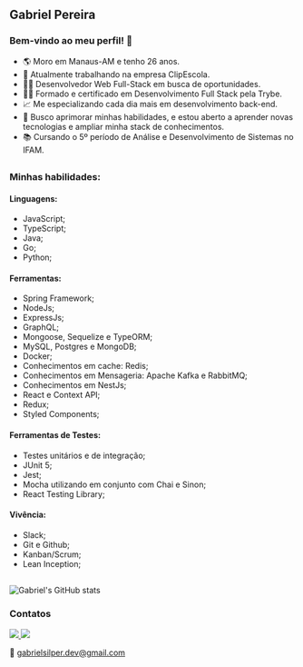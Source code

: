 ## Gabriel Pereira

### Bem-vindo ao meu perfil! 👋

- 🌎 Moro em Manaus-AM e tenho 26 anos.
- 👔 Atualmente trabalhando na empresa ClipEscola.
- 👩‍💻 Desenvolvedor Web Full-Stack em busca de oportunidades.
- 🧑‍🎓 Formado e certificado em Desenvolvimento Full Stack pela Trybe.
- 📈 Me especializando cada dia mais em desenvolvimento back-end.
- 🚀 Busco aprimorar minhas habilidades, e estou aberto a aprender novas tecnologias e ampliar minha stack de conhecimentos.
- 📚 Cursando o 5º período de Análise e Desenvolvimento de Sistemas no IFAM.

##

### Minhas habilidades:
#### Linguagens:
- JavaScript;
- TypeScript;
- Java;
- Go;
- Python;

#### Ferramentas:
- Spring Framework;
- NodeJs;
- ExpressJs;
- GraphQL;
- Mongoose, Sequelize e TypeORM;
- MySQL, Postgres e MongoDB;
- Docker;
- Conhecimentos em cache: Redis;
- Conhecimentos em Mensageria: Apache Kafka e RabbitMQ;
- Conhecimentos em NestJs;
- React e Context API;
- Redux;
- Styled Components;

#### Ferramentas de Testes:
- Testes unitários e de integração;
- JUnit 5;
- Jest;
- Mocha utilizando em conjunto com Chai e Sinon;
- React Testing Library;

#### Vivência:
- Slack;
- Git e Github;
- Kanban/Scrum;
- Lean Inception;


##

![Gabriel's GitHub stats](https://github-readme-stats.vercel.app/api?username=GabrielSilper&show_icons=true&theme=chartreuse-dark)

### Contatos

<div>
<a href="https://www.linkedin.com/in/gabrielsilper/details/skills/">
  <img src="https://img.shields.io/badge/LinkedIn-0077B5?style=for-the-badge&logo=linkedin&logoColor=white">
</a>
  
<a href="https://api.whatsapp.com/send/?phone=5592994123467&text&type=phone_number&app_absent=0">
  <img src="https://img.shields.io/badge/WhatsApp-25D366?style=for-the-badge&logo=whatsapp&logoColor=white">
</a>

📧 gabrielsilper.dev@gmail.com</b>

</div>

